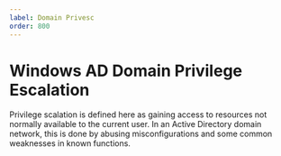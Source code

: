 ```yaml
---
label: Domain Privesc
order: 800
---
```


# Windows AD Domain Privilege Escalation

Privilege scalation is defined here as gaining access to resources not normally available to the current user. In an Active Directory domain network, this is done by abusing misconfigurations and some common weaknesses in known functions.
